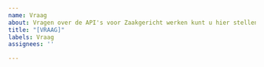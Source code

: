 ```yaml
---
name: Vraag
about: Vragen over de API's voor Zaakgericht werken kunt u hier stellen
title: "[VRAAG]"
labels: Vraag
assignees: ''

---
```



